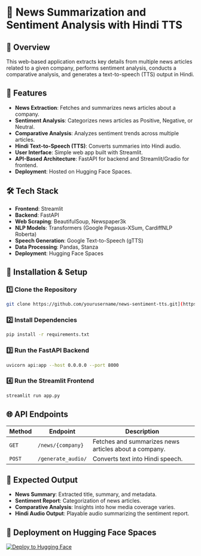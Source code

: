 # 📰 News Summarization and Sentiment Analysis with Hindi TTS

## 📌 Overview
This web-based application extracts key details from multiple news articles related to a given company, performs sentiment analysis, conducts a comparative analysis, and generates a text-to-speech (TTS) output in Hindi.

## 🎯 Features
- **News Extraction**: Fetches and summarizes news articles about a company.
- **Sentiment Analysis**: Categorizes news articles as Positive, Negative, or Neutral.
- **Comparative Analysis**: Analyzes sentiment trends across multiple articles.
- **Hindi Text-to-Speech (TTS)**: Converts summaries into Hindi audio.
- **User Interface**: Simple web app built with Streamlit.
- **API-Based Architecture**: FastAPI for backend and Streamlit/Gradio for frontend.
- **Deployment**: Hosted on Hugging Face Spaces.

## 🛠️ Tech Stack
- **Frontend**: Streamlit
- **Backend**: FastAPI
- **Web Scraping**: BeautifulSoup, Newspaper3k
- **NLP Models**: Transformers (Google Pegasus-XSum, CardiffNLP Roberta)
- **Speech Generation**: Google Text-to-Speech (gTTS)
- **Data Processing**: Pandas, Stanza
- **Deployment**: Hugging Face Spaces

## 🚀 Installation & Setup
### 1️⃣ Clone the Repository
```bash
git clone https://github.com/yourusername/news-sentiment-tts.git](https://github.com/vaibhpande21/Sentiment-Driven-News-Summarizer-with-Hindi-TTS.git
```

### 2️⃣ Install Dependencies
```bash
pip install -r requirements.txt
```

### 3️⃣ Run the FastAPI Backend
```bash
uvicorn api:app --host 0.0.0.0 --port 8000
```

### 4️⃣ Run the Streamlit Frontend
```bash
streamlit run app.py
```

## 🌐 API Endpoints
| Method | Endpoint | Description |
|--------|----------|-------------|
| `GET` | `/news/{company}` | Fetches and summarizes news articles about a company. |
| `POST` | `/generate_audio/` | Converts text into Hindi speech. |

## 📌 Expected Output
- **News Summary**: Extracted title, summary, and metadata.
- **Sentiment Report**: Categorization of news articles.
- **Comparative Analysis**: Insights into how media coverage varies.
- **Hindi Audio Output**: Playable audio summarizing the sentiment report.

## 📢 Deployment on Hugging Face Spaces
[![Deploy to Hugging Face](https://img.shields.io/badge/Deploy-Hugging%20Face-blue?logo=huggingface)](https://huggingface.co/spaces/your-deployment-link)


